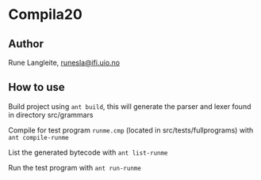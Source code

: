 # Compila20

## Author

Rune Langleite, runesla@ifi.uio.no

## How to use

Build project using `ant build`, this will generate the parser and lexer found in directory src/grammars

Compile for test program `runme.cmp` (located in src/tests/fullprograms) with `ant compile-runme`

List the generated bytecode with `ant list-runme`

Run the test program with `ant run-runme`
